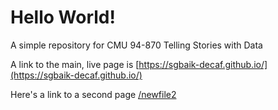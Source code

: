 # Hello World!
A simple repository for CMU 94-870 Telling Stories with Data

A link to the main, live page is [https://sgbaik-decaf.github.io/](https://sgbaik-decaf.github.io/)

Here's a link to a second page [/newfile2](/newfile2)
